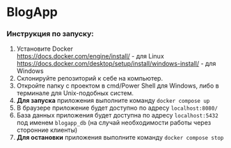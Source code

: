# BlogApp

### Инструкция по запуску:

1. Установите Docker</br>
https://docs.docker.com/engine/install/ - для Linux
https://docs.docker.com/desktop/setup/install/windows-install/ - для Windows</br>
2. Склонируйте репозиторий к себе на компьютер.</br>
3. Откройте папку с проектом в cmd/Power Shell для Windows,
либо в терминале для Unix-подобных систем.</br>
4. **Для запуска** приложения выполните команду `docker compose up`
5. В браузере приложение будет доступно по адресу `localhost:8080/`</br>
6. База данных приложения будет доступна по адресу `localhost:5432`</br> 
под именем `blogapp_db` (на случай необходимости работы через сторонние клиенты)
7. **Для остановки** приложения выполните команду `docker compose stop`
   